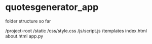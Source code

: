 # quotesgenerator_app

folder structure so far

/project-root
  /static
    /css/style.css
    /js/script.js
  /templates
    index.html
    about.html
app.py
